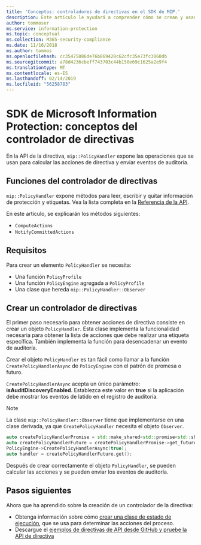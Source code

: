 ```yaml
---
title: 'Conceptos: controladores de directivas en el SDK de MIP.'
description: Este artículo le ayudará a comprender cómo se crean y usan los controladores de la API de directiva para llamar a operaciones.
author: tommoser
ms.service: information-protection
ms.topic: conceptual
ms.collection: M365-security-compliance
ms.date: 11/16/2018
ms.author: tommos
ms.openlocfilehash: cc35475086de76b869428c62cfc35e73fc3060db
ms.sourcegitcommit: a78d4236cbeff743703c44b150e69c1625a2e9f4
ms.translationtype: MT
ms.contentlocale: es-ES
ms.lasthandoff: 02/14/2019
ms.locfileid: "56258783"
---
```

# <a name="microsoft-information-protection-sdk---policy-handler-concepts"></a>SDK de Microsoft Information Protection: conceptos del controlador de directivas

En la API de la directiva, `mip::PolicyHandler` expone las operaciones que se usan para calcular las acciones de directiva y enviar eventos de auditoría.

## <a name="policy-handler-functions"></a>Funciones del controlador de directivas

`mip::PolicyHandler` expone métodos para leer, escribir y quitar información de protección y etiquetas. Vea la lista completa en la [Referencia de la API](reference/class_mip_PolicyHandler.md).

En este artículo, se explicarán los métodos siguientes:

- `ComputeActions`
- `NotifyCommittedActions`

## <a name="requirements"></a>Requisitos

Para crear un elemento `PolicyHandler` se necesita:

- Una función `PolicyProfile`
- Una función `PolicyEngine` agregada a `PolicyProfile`
- Una clase que hereda `mip::PolicyHandler::Observer`

## <a name="create-a-policy-handler"></a>Crear un controlador de directivas

El primer paso necesario para obtener acciones de directiva consiste en crear un objeto `PolicyHandler`. Esta clase implementa la funcionalidad necesaria para obtener la lista de acciones que debe realizar una etiqueta específica. También implementa la función para desencadenar un evento de auditoría.

Crear el objeto `PolicyHandler` es tan fácil como llamar a la función `CreatePolicyHandlerAsync` de `PolicyEngine` con el patrón de promesa o futuro.

`CreatePolicyHandlerAsync` acepta un único parámetro: **isAuditDiscoveryEnabled**. Establezca este valor en **true** si la aplicación debe mostrar los eventos de latido en el registro de auditoría.

> [!NOTE]
> La clase `mip::PolicyHandler::Observer` tiene que implementarse en una clase derivada, ya que `CreatePolicyHandler` necesita el objeto `Observer`. 

```cpp
auto createPolicyHandlerPromise = std::make_shared<std::promise<std::shared_ptr<mip::PolicyHandler>>>();
auto createPolicyHandlerFuture = createPolicyHandlerPromise->get_future();
PolicyEngine->CreatePolicyHandlerAsync(true);
auto handler = createPolicyHandlerFuture.get();
```

Después de crear correctamente el objeto `PolicyHandler`, se pueden calcular las acciones y se pueden enviar los eventos de auditoría.

## <a name="next-steps"></a>Pasos siguientes

Ahora que ha aprendido sobre la creación de un controlador de la directiva:

- Obtenga información sobre cómo [crear una clase de estado de ejecución](concept-handler-policy-executionstate-cpp.md), que se usa para determinar las acciones del proceso.
- Descargue el [ejemplos de directivas de API desde GitHub y pruebe la API de directiva](https://azure.microsoft.com/resources/samples/?sort=0&term=mipsdk+policyapi)
